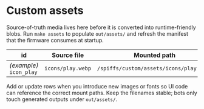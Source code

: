 # Custom assets

Source-of-truth media lives here before it is converted into runtime-friendly blobs.
Run `make assets` to populate `out/assets/` and refresh the manifest that the
firmware consumes at startup.

| id | Source file | Mounted path |
| --- | --- | --- |
| *(example)* `icon_play` | `icons/play.webp` | `/spiffs/custom/assets/icons/play.webp` |

Add or update rows when you introduce new images or fonts so UI code can reference the
correct mount paths. Keep the filenames stable; bots only touch generated outputs under
`out/assets/`.

